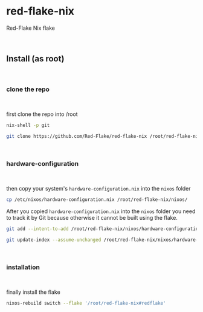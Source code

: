 # red-flake-nix
Red-Flake Nix flake

<br>

## Install (as root)

<br>

### clone the repo

<br>

first clone the repo into /root
```bash
nix-shell -p git
```
```bash
git clone https://github.com/Red-Flake/red-flake-nix /root/red-flake-nix
```

<br>

### hardware-configuration

<br>

then copy your system's `hardware-configuration.nix` into the `nixos` folder
```bash
cp /etc/nixos/hardware-configuration.nix /root/red-flake-nix/nixos/
```

After you copied `hardware-configuration.nix` into the `nixos` folder you need to track it by Git because otherwise it cannot be built using the flake.
```bash
git add --intent-to-add /root/red-flake-nix/nixos/hardware-configuration.nix
```

```bash
git update-index --assume-unchanged /root/red-flake-nix/nixos/hardware-configuration.nix
```

<br>

### installation

<br>

finally install the flake
```bash
nixos-rebuild switch --flake '/root/red-flake-nix#redflake'
```